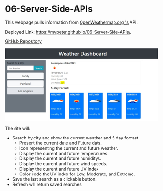 # 06-Server-Side-APIs

This webpage pulls information from [OpenWeathermap.org 's](https://openweathermap.org/) API.  

Deployed Link:  https://mvpeter.github.io/06-Server-Side-APIs/.

[GitHub Repository](https://github.com/MVPeter/06-Server-Side-APIs)

![ScreenShot](/assets/weatherScreenShot.jpg)

The site will:

- Search by city and show the current weather and 5 day forcast
    - Present the current date and Future dats.
    - Icon representing the current and future weather.
    - Display the current and future temperatures.
    - Display the current and future humiditys.
    - Display the current and future wind speeds.
    - Display the current and future UV index
    - Color code the UV index for Low, Moderate, and Extreme.
- Save the last search as a clickable button.
- Refresh will return saved searches.
